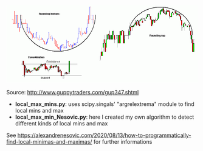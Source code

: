 ![alt text](images/consolidation_example.gif)

Source: http://www.guppytraders.com/gup347.shtml

<ul>
	<li> <strong>local_max_mins.py</strong>: uses scipy.singals' "argrelextrema" module to find local mins and max</li>
	<li> <strong>local_max_min_Nesovic.py</strong>: here I created my own algorithm to detect different kinds of local mins and max</li>
</ul>

See https://alexandrenesovic.com/2020/08/13/how-to-programmatically-find-local-minimas-and-maximas/ for further informations